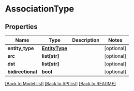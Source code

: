 # AssociationType

## Properties
Name | Type | Description | Notes
------------ | ------------- | ------------- | -------------
**entity_type** | [**EntityType**](EntityType.md) |  | [optional] 
**src** | **list[str]** |  | [optional] 
**dst** | **list[str]** |  | [optional] 
**bidirectional** | **bool** |  | [optional] 

[[Back to Model list]](../README.md#documentation-for-models) [[Back to API list]](../README.md#documentation-for-api-endpoints) [[Back to README]](../README.md)


